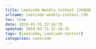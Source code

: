 ```yaml
---
title: Leetcode Weekly Contest 130总结
urlname: leetcode-weekly-contest-130
toc: true
date: 2019-03-31 22:16:35
updated: 2019-03-31 22:16:35
tags: [Leetcode, Leetcode Contest]
categories: Leetcode
---
```


